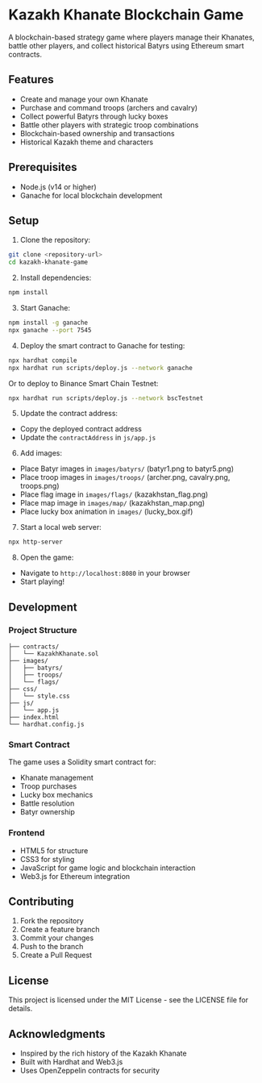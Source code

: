 # Kazakh Khanate Blockchain Game

A blockchain-based strategy game where players manage their Khanates, battle other players, and collect historical Batyrs using Ethereum smart contracts.

## Features

- Create and manage your own Khanate
- Purchase and command troops (archers and cavalry)
- Collect powerful Batyrs through lucky boxes
- Battle other players with strategic troop combinations
- Blockchain-based ownership and transactions
- Historical Kazakh theme and characters

## Prerequisites

- Node.js (v14 or higher)
- Ganache for local blockchain development

## Setup

1. Clone the repository:
```bash
git clone <repository-url>
cd kazakh-khanate-game
```

2. Install dependencies:
```bash
npm install
```

3. Start Ganache:
```bash
npm install -g ganache
npx ganache --port 7545
```

4. Deploy the smart contract to Ganache for testing:
```bash
npx hardhat compile
npx hardhat run scripts/deploy.js --network ganache
```
Or to deploy to Binance Smart Chain Testnet:
```bash
npx hardhat run scripts/deploy.js --network bscTestnet
```

5. Update the contract address:
- Copy the deployed contract address
- Update the `contractAddress` in `js/app.js`

6. Add images:
- Place Batyr images in `images/batyrs/` (batyr1.png to batyr5.png)
- Place troop images in `images/troops/` (archer.png, cavalry.png, troops.png)
- Place flag image in `images/flags/` (kazakhstan_flag.png)
- Place map image in `images/map/` (kazakhstan_map.png)
- Place lucky box animation in `images/` (lucky_box.gif)

7. Start a local web server:
```bash
npx http-server
```

8. Open the game:
- Navigate to `http://localhost:8080` in your browser
- Start playing!

## Development

### Project Structure
```
├── contracts/
│   └── KazakhKhanate.sol
├── images/
│   ├── batyrs/
│   ├── troops/
│   └── flags/
├── css/
│   └── style.css
├── js/
│   └── app.js
├── index.html
└── hardhat.config.js
```

### Smart Contract
The game uses a Solidity smart contract for:
- Khanate management
- Troop purchases
- Lucky box mechanics
- Battle resolution
- Batyr ownership

### Frontend
- HTML5 for structure
- CSS3 for styling
- JavaScript for game logic and blockchain interaction
- Web3.js for Ethereum integration

## Contributing

1. Fork the repository
2. Create a feature branch
3. Commit your changes
4. Push to the branch
5. Create a Pull Request

## License

This project is licensed under the MIT License - see the LICENSE file for details.

## Acknowledgments

- Inspired by the rich history of the Kazakh Khanate
- Built with Hardhat and Web3.js
- Uses OpenZeppelin contracts for security 